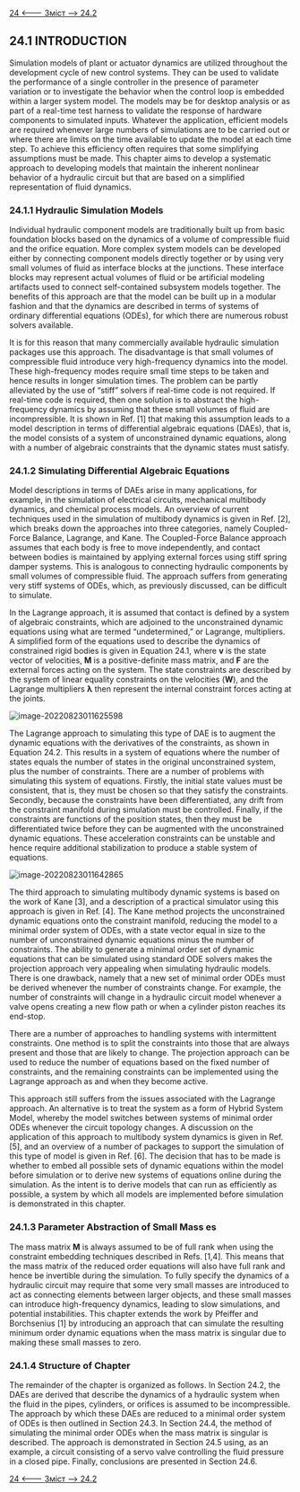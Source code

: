 [24 <--- ](24.md) [   Зміст   ](README.md) [--> 24.2](24_2.md)

## 24.1 INTRODUCTION

Simulation models of plant or actuator dynamics are utilized throughout the development cycle of new control systems. They can be used to validate the performance of a single controller in the presence of parameter variation or to investigate the behavior when the control loop is embedded within a larger system model. The models may be for desktop analysis or as part of a real-time test harness to validate the response of hardware components to simulated inputs. Whatever the application, efficient models are required whenever large numbers of simulations are to be carried out or where there are limits on the time available to update the model at each time step. To achieve this efficiency often requires that some simplifying assumptions must be made. This chapter aims to develop a systematic approach to developing models that maintain the inherent nonlinear behavior of a hydraulic circuit but that are based on a simplified representation of fluid dynamics.

### 24.1.1 Hydraulic Simulation Models

Individual hydraulic component models are traditionally built up from basic foundation blocks based on the dynamics of a volume of compressible fluid and the orifice equation. More complex system models can be developed either by connecting component models directly together or by using very small volumes of fluid as interface blocks at the junctions. These interface blocks may represent actual volumes of fluid or be artificial modeling artifacts used to connect self-contained subsystem models together. The benefits of this approach are that the model can be built up in a modular fashion and that the dynamics are described in terms of systems of ordinary differential equations (ODEs), for which there are numerous robust solvers available.

It is for this reason that many commercially available hydraulic simulation packages use this approach. The disadvantage is that small volumes of compressible fluid introduce very high-frequency dynamics into the model. These high-frequency modes require small time steps to be taken and hence results in longer simulation times. The problem can be partly alleviated by the use of “stiff” solvers if real-time code is not required. If real-time code is required, then one solution is to abstract the high-frequency dynamics by assuming that these small volumes of fluid are incompressible. It is shown in Ref. [1] that making this assumption leads to a model description in terms of differential algebraic equations (DAEs), that is, the model consists of a system of unconstrained dynamic equations, along with a number of algebraic constraints that the dynamic states must satisfy. 

### 24.1.2 Simulating Differential Algebraic Equations

Model descriptions in terms of DAEs arise in many applications, for example, in the simulation of electrical circuits, mechanical multibody dynamics, and chemical process models. An overview of current techniques used in the simulation of multibody dynamics is given in Ref. [2], which breaks down the approaches into three categories, namely Coupled-Force Balance, Lagrange, and Kane. The Coupled-Force Balance approach assumes that each body is free to move independently, and contact between bodies is maintained by applying external forces using stiff spring damper systems. This is analogous to connecting hydraulic components by small volumes of compressible fluid. The approach suffers from generating very stiff systems of ODEs, which, as previously discussed, can be difficult to simulate.

In the Lagrange approach, it is assumed that contact is defined by a system of algebraic constraints, which are adjoined to the unconstrained dynamic equations using what are termed “undetermined,” or Lagrange, multipliers. A simplified form of the equations used to describe the dynamics of constrained rigid bodies is given in Equation 24.1, where **v** is the state vector of velocities, **M** is a positive-definite mass matrix, and **F** are the external forces acting on the system. The state constraints are described by the system of linear equality constraints on the velocities (**W**), and the Lagrange multipliers **λ** then represent the internal constraint forces acting at the joints.

![image-20220823011625598](E:\san\Технології\моделиров\gitver_rtsimul\books\rtsimul_technologies\media\image-20220823011625598.png)

The Lagrange approach to simulating this type of DAE is to augment the dynamic equations with the derivatives of the constraints, as shown in Equation 24.2. This results in a system of equations where the number of states equals the number of states in the original unconstrained system, plus the number of constraints. There are a number of problems with simulating this system of equations. Firstly, the initial state values must be consistent, that is, they must be chosen so that they satisfy the constraints. Secondly, because the constraints have been differentiated, any drift from the constraint manifold during simulation must be controlled. Finally, if the constraints are functions of the position states, then they must be differentiated twice before they can be augmented with the unconstrained dynamic equations. These acceleration constraints can be unstable and hence require additional stabilization to produce a stable system of equations.

![image-20220823011642865](E:\san\Технології\моделиров\gitver_rtsimul\books\rtsimul_technologies\media\image-20220823011642865.png)

The third approach to simulating multibody dynamic systems is based on the work of Kane [3], and a description of a practical simulator using this approach is given in Ref. [4]. The Kane method projects the unconstrained dynamic equations onto the constraint manifold, reducing the model to a minimal order system of ODEs, with a state vector equal in size to the number of unconstrained dynamic equations minus the number of constraints. The ability to generate a minimal order set of dynamic equations that can be simulated using standard ODE solvers makes the projection approach very appealing when simulating hydraulic models. There is one drawback, namely that a new set of minimal order ODEs must be derived whenever the number of constraints change. For example, the number of constraints will change in a hydraulic circuit model whenever a valve opens creating a new flow path or when a cylinder piston reaches its end-stop.

There are a number of approaches to handling systems with intermittent constraints. One method is to split the constraints into those that are always present and those that are likely to change. The projection approach can be used to reduce the number of equations based on the fixed number of constraints, and the remaining constraints can be implemented using the Lagrange approach as and when they become active.

This approach still suffers from the issues associated with the Lagrange approach. An alternative is to treat the system as a form of Hybrid System Model, whereby the model switches between systems of minimal order ODEs whenever the circuit topology changes. A discussion on the application of this approach to multibody system dynamics is given in Ref. [5], and an overview of a number of packages to support the simulation of this type of model is given in Ref. [6]. The decision that has to be made is whether to embed all possible sets of dynamic equations within the model before simulation or to derive new systems of equations online during the simulation. As the intent is to derive models that can run as efficiently as possible, a system by which all models are implemented before simulation is demonstrated in this chapter.

### 24.1.3 Parameter Abstraction of Small Mass es

The mass matrix **M** is always assumed to be of full rank when using the constraint embedding techniques described in Refs. [1,4]. This means that the mass matrix of the reduced order equations will also have full rank and hence be invertible during the simulation. To fully specify the dynamics of a hydraulic circuit may require that some very small masses are introduced to act as connecting elements between larger objects, and these small masses can introduce high-frequency dynamics, leading to slow simulations, and potential instabilities. This chapter extends the work by Pfeiffer and Borchsenius [1] by introducing an approach that can simulate the resulting minimum order dynamic equations when the mass matrix is singular due to making these small masses to zero. 

### 24.1.4 Structure of Chapter

The remainder of the chapter is organized as follows. In Section 24.2, the DAEs are derived that describe the dynamics of a hydraulic system when the fluid in the pipes, cylinders, or orifices is assumed to be incompressible. The approach by which these DAEs are reduced to a minimal order system of ODEs is then outlined in Section 24.3. In Section 24.4, the method of simulating the minimal order ODEs when the mass matrix is singular is described. The approach is demonstrated in Section 24.5 using, as an example, a circuit consisting of a servo valve controlling the fluid pressure in a closed pipe. Finally, conclusions are presented in Section 24.6.

[24 <--- ](24.md) [   Зміст   ](README.md) [--> 24.2](24_2.md)